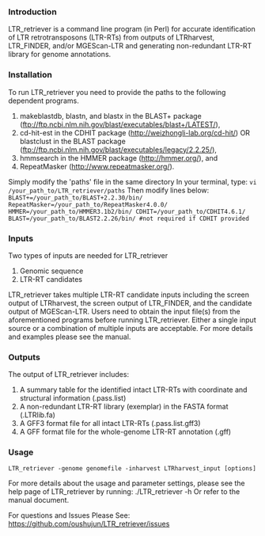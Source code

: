 ### Introduction ###

LTR_retriever is a command line program (in Perl) for accurate identification of LTR retrotransposons (LTR-RTs) from outputs of LTRharvest, LTR_FINDER, and/or MGEScan-LTR and generating non-redundant LTR-RT library for genome annotations.

### Installation ###

To run LTR_retriever you need to provide the paths to the following dependent programs.
1. makeblastdb, blastn, and blastx in the BLAST+ package (ftp://ftp.ncbi.nlm.nih.gov/blast/executables/blast+/LATEST/),
2. cd-hit-est in the CDHIT package (http://weizhongli-lab.org/cd-hit/) OR 
   blastclust in the BLAST package (ftp://ftp.ncbi.nlm.nih.gov/blast/executables/legacy/2.2.25/),
3. hmmsearch in the HMMER package (http://hmmer.org/), and
4. RepeatMasker (http://www.repeatmasker.org/).

Simply modify the 'paths' file in the same directory
In your terminal, type:
	`vi /your_path_to/LTR_retriever/paths`
Then modify lines below:
	`BLAST+=/your_path_to/BLAST+2.2.30/bin/
	RepeatMasker=/your_path_to/RepeatMasker4.0.0/
	HMMER=/your_path_to/HMMER3.1b2/bin/
	CDHIT=/your_path_to/CDHIT4.6.1/
	BLAST=/your_path_to/BLAST2.2.26/bin/ #not required if CDHIT provided`

### Inputs ###

Two types of inputs are needed for LTR_retriever
1. Genomic sequence
2. LTR-RT candidates

LTR_retriever takes multiple LTR-RT candidate inputs including the screen output of LTRharvest, the screen output of LTR_FINDER, and the candidate output of MGEScan-LTR. Users need to obtain the input file(s) from the aforementioned programs before running LTR_retriever. Either a single input source or a combination of multiple inputs are acceptable. For more details and examples please see the manual.

### Outputs ###

The output of LTR_retriever includes:
1. A summary table for the identified intact LTR-RTs with coordinate and structural information (.pass.list)
2. A non-redundant LTR-RT library (exemplar) in the FASTA format (.LTRlib.fa)
3. A GFF3 format file for all intact LTR-RTs (.pass.list.gff3)
4. A GFF format file for the whole-genome LTR-RT annotation (.gff)

### Usage ###

	LTR_retriever -genome genomefile -inharvest LTRharvest_input [options]

For more details about the usage and parameter settings, please see the help page of LTR_retriever by running:
	./LTR_retriever -h
Or refer to the manual document.

For questions and Issues Please See: https://github.com/oushujun/LTR_retriever/issues
